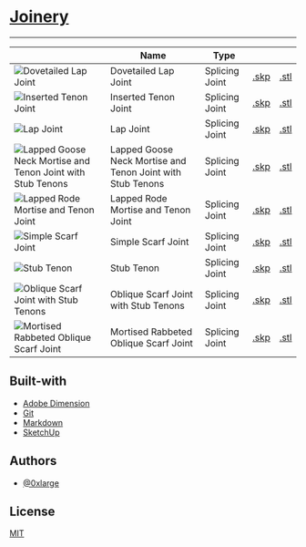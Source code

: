 [//]: # (https://gist.github.com/0xlarge/0241e2a11a4cc49b628332b3520c08af)

# [Joinery](https://github.com/0xlarge/joinery)

---

| | Name | Type | | |
| --- | --- | --- | --- | --- |
| ![Dovetailed Lap Joint](/dovetailed-lap-joint/dovetailed-lap-joint.png) | Dovetailed Lap Joint | Splicing Joint | [.skp](/dovetailed-lap-joint/dovetailed-lap-joint.skp) | [.stl](/dovetailed-lap-joint/dovetailed-lap-joint.stl) |
| ![Inserted Tenon Joint](/inserted-tenon-joint/inserted-tenon-joint.png) | Inserted Tenon Joint | Splicing Joint | [.skp](/inserted-tenon-joint/inserted-tenon-joint.skp) | [.stl](/inserted-tenon-joint/inserted-tenon-joint.stl) |
| ![Lap Joint](/lap-joint/lap-joint.png) | Lap Joint | Splicing Joint | [.skp](/lap-joint/lap-joint.skp) | [.stl](/lap-joint/lap-joint.stl) |
| ![Lapped Goose Neck Mortise and Tenon Joint with Stub Tenons](/lapped-goose-neck-mortise-and-tenon-joint-with-stub-tenons/lapped-goose-neck-mortise-and-tenon-joint-with-stub-tenons.png) | Lapped Goose Neck Mortise and Tenon Joint with Stub Tenons | Splicing Joint | [.skp](/lapped-goose-neck-mortise-and-tenon-joint-with-stub-tenons/lapped-goose-neck-mortise-and-tenon-joint-with-stub-tenons.skp) | [.stl](/lapped-goose-neck-mortise-and-tenon-joint-with-stub-tenons/lapped-goose-neck-mortise-and-tenon-joint-with-stub-tenons.stl) |
| ![Lapped Rode Mortise and Tenon Joint](/lapped-rod-mortise-and-tenon-joint/lapped-rod-mortise-and-tenon-joint.png) | Lapped Rode Mortise and Tenon Joint | Splicing Joint | [.skp](/lapped-rod-mortise-and-tenon-joint/lapped-rod-mortise-and-tenon-joint.skp) | [.stl](/lapped-rod-mortise-and-tenon-joint/lapped-rod-mortise-and-tenon-joint.stl) |
| ![Simple Scarf Joint](/simple-scarf-joint/simple-scarf-joint.png) | Simple Scarf Joint | Splicing Joint | [.skp](/simple-scarf-joint/simple-scarf-joint.skp) | [.stl](/simple-scarf-joint/simple-scarf-joint.stl) |
| ![Stub Tenon](/stub-tenon-joint/stub-tenon-joint.png) | Stub Tenon | Splicing Joint | [.skp](/stub-tenon-joint/stub-tenon-joint.skp) | [.stl](/stub-tenon-joint/stub-tenon-joint.stl) |
| ![Oblique Scarf Joint with Stub Tenons](/oblique-scarf-joint-with-stub-tenons/oblique-scarf-joint-with-stub-tenons.png) | Oblique Scarf Joint with Stub Tenons | Splicing Joint | [.skp](/oblique-scarf-joint-with-stub-tenons/oblique-scarf-joint-with-stub-tenons.skp) | [.stl](/oblique-scarf-joint-with-stub-tenons/oblique-scarf-joint-with-stub-tenons.stl) |
| ![Mortised Rabbeted Oblique Scarf Joint](/mortised-rabbeted-oblique-scarf-joint/mortised-rabbeted-oblique-scarf-joint.png) | Mortised Rabbeted Oblique Scarf Joint | Splicing Joint | [.skp](/mortised-rabbeted-oblique-scarf-joint/mortised-rabbeted-oblique-scarf-joint.skp) | [.stl](/mortised-rabbeted-oblique-scarf-joint/mortised-rabbeted-oblique-scarf-joint.stl) |

## Built-with

- [Adobe Dimension](https://www.adobe.com/products/dimension.html)
- [Git](https://git-scm.com/)
- [Markdown](https://daringfireball.net/projects/markdown/)
- [SketchUp](https://www.sketchup.com)

## Authors

- [@0xlarge](https://0xlarge.com)

## License

[MIT](./LICENSE)
